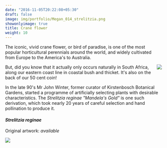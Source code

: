 ```yaml
---
date: "2016-11-05T20:22:08+05:30"
draft: false
image: img/portfolio/Megan_014_strelitzia.png
showonlyimage: true
title: Crane flower
weight: 10
---
```


The iconic, vivid crane flower, or bird of paradise, is one of the most popular horticultural perennials around the world, and widely cultivated from Europe to the America's to Australia. 
<!--more-->

<img style="float: right;" src="/img/50cent.jpeg">

But, did you know that it actually only occurs naturally in South Africa, along our eastern coast line in coastal bush and thicket. It's also on the back of our 50 cent coin! 

In the late 90's Mr John Winter, former curator of Kirstenbosch Botanical Gardens, started a programme of artificially selecting plants with desirable characteristics. The *Strelitzia reginae "Mandela's Gold"* is one such derivation, which took nearly 20 years of careful selection and hand pollination to produce it.

#### *Strelitzia reginae*
Original artwork: *available*

![][1]

[1]: /img/portfolio/Megan_014_strelitzia.png
